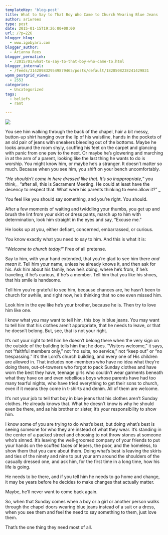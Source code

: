 ```yaml
---
templateKey: 'blog-post'
title: What to Say to That Boy Who Came to Church Wearing Blue Jeans
author: ariwrees
type: post
date: 2015-01-15T19:26:00+00:00
url: /?p=226
blogger_blog:
  - www.igobyari.com
blogger_author:
  - Arianna Rees
blogger_permalink:
  - /2015/01/what-to-say-to-that-boy-who-came-to.html
blogger_internal:
  - /feeds/3142898329549879465/posts/default/1828508238241429831
wpmm_postgrid_views:
  - 2553
categories:
  - Uncategorized
tags:
  - beliefs
  - rant

---
```

[![](http://www.igobyari.com/wp-content/uploads/2015/01/130H.jpg)](http://www.igobyari.com/wp-content/uploads/2015/01/130H.jpg)

You see him walking through the back of the chapel, hair a bit messy, button-up shirt hanging over the lip of his waistline, hands in the pockets of an old pair of jeans with sneakers bleeding out of the bottoms. Maybe he looks around the room shyly, scuffing his feet on the carpet and glancing with panic from one pew to the next. Or maybe he’s glowering and marching in at the arm of a parent, looking like the last thing he wants to do is worship. You might know him, or maybe he’s a stranger. It doesn’t matter so much. Because when you see him, you shift on your bench uncomfortably.

_“He shouldn’t come in here dressed like that. It’s so inappropriate,”_ you think,_ “after all, this is Sacrament Meeting. He could at least have the decency to respect that. What were his parents thinking to even allow it?” _

You feel like you should say something, and you’re right. You should.

After a few moments of waiting and twiddling your thumbs, you get up and brush the lint from your skirt or dress pants, march up to him with determination, look him straight in the eyes and say, “Excuse me.”

He looks up at you, either defiant, concerned, embarrassed, or curious.

You know exactly what you need to say to him. And this is what it is:

“_Welcome to church today!”_ Free of all pretense.

Say to him, with your hand extended, that you’re glad to see him there _and mean it._ Tell him your name, unless he already knows it, and then ask for his. Ask him about his family, how he’s doing, where he’s from, if he’s traveling, if he’s curious, if he’s a member. Tell him that you like his shoes, that his smile is handsome.

Tell him you’re grateful to see him, because chances are, he hasn’t been to church for awhile, and right now, he’s thinking that no one even missed him.

Look him in the eye like he’s your brother, because he is. Then try to love him like one.

I know what you may want to tell him, this boy in blue jeans. You may want to tell him that his clothes aren’t appropriate, that he needs to leave, or that he doesn’t belong. But, see, that is not your right.

It’s not your right to tell him he doesn’t belong there when the very sign on the outside of the building tells him that he does. “Visitors welcome,” it says, not “faithful members only,” not “no suits, no service,” not “keep out” or “no trespassing.” It’s the Lord’s church building, and every one of His children are allowed in. That includes non-members who have no idea what they’re doing there, out-of-towners who forgot to pack Sunday clothes and have worn the best they have, teenage girls who couldn’t wear garments beneath what they have on and even rebellious boys whose parents have had too many tearful nights, who have tried everything to get their sons to church, even if it means they come in t-shirts and denim. All of them are welcome.

It’s not your job to tell that boy in blue jeans that his clothes aren’t Sunday clothes. He already knows that. What he doesn’t know is why he should even be there, and as his brother or sister, it’s your responsibility to show him.

I know some of you are trying to do what’s best, but doing what’s best is seeing someone for who they are instead of what they wear. It’s standing in the center of a packed street and choosing to not throw stones at someone who’s sinned. It’s leaving the well-groomed company of your friends to put your hands on the scuffed faces of lepers, the poor, and the homeless, to show them that you care about them. Doing what’s best is leaving the skirts and ties of the ninety and nine to put your arm around the shoulders of the casually dressed one, and ask him, for the first time in a long time, how his life is going.

He needs to be there, and if you tell him he needs to go home and change, it may be years before he decides to make changes that actually matter.

Maybe, he’ll never want to come back again.

So, when that Sunday comes when a boy or a girl or another person walks through the chapel doors wearing blue jeans instead of a suit or a dress, when you see them and feel the need to say something to them, just love them.

That’s the one thing they need most of all.